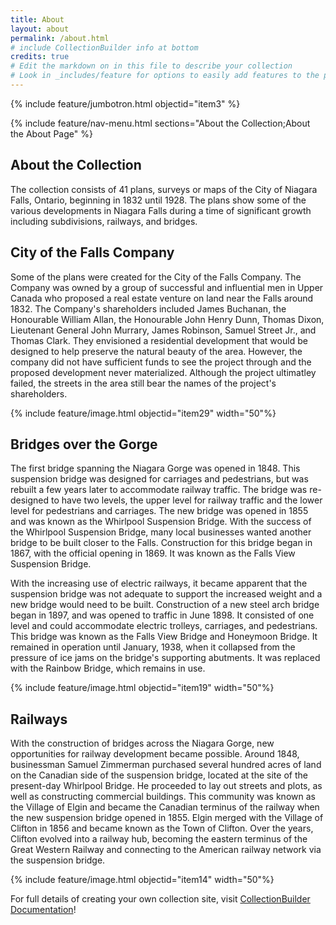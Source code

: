 ```yaml
---
title: About
layout: about
permalink: /about.html
# include CollectionBuilder info at bottom
credits: true
# Edit the markdown on in this file to describe your collection
# Look in _includes/feature for options to easily add features to the page
---
```


{% include feature/jumbotron.html objectid="item3" %}

{% include feature/nav-menu.html sections="About the Collection;About the About Page" %}

## About the Collection

The collection consists of 41 plans, surveys or maps of the City of Niagara Falls, Ontario, beginning in 1832 until 1928. The plans show some of the various developments in Niagara Falls during a time of significant growth including subdivisions, railways, and bridges.   

## City of the Falls Company

Some of the plans were created for the City of the Falls Company.  The Company was owned by a group of successful and influential men in Upper Canada who proposed a real estate venture on land near the Falls around 1832.  The Company's shareholders included James Buchanan, the Honourable William Allan, the Honourable John Henry Dunn, Thomas Dixon, Lieutenant General John Murrary, James Robinson, Samuel Street Jr., and Thomas Clark.  They envisioned a residential development that would be designed to help preserve the natural beauty of the area.  However, the company did not have sufficient funds to see the project through and the proposed development never materialized.  Although the project ultimatley failed, the streets in the area still bear the names of the project's shareholders.


{% include feature/image.html objectid="item29" width="50"%}

## Bridges over the Gorge

The first bridge spanning the Niagara Gorge was opened in 1848.   This suspension bridge was designed for carriages and pedestrians, but was rebuilt a few years later to accommodate railway traffic.  The bridge was re-designed to have two levels, the upper level for railway traffic and the lower level for pedestrians and carriages.  The new bridge was opened in 1855 and was known as the Whirlpool Suspension Bridge.  With the success of the Whirlpool Suspension Bridge, many local businesses wanted another bridge to be built closer to the Falls.  Construction for this bridge began in 1867, with the official opening in 1869.  It was known as the Falls View Suspension Bridge.   

With the increasing use of electric railways, it became apparent that the suspension bridge was not adequate to support the increased weight and a new bridge would need to be built.  Construction of a new steel arch bridge began in 1897, and was opened to traffic in June 1898.   It consisted of one level and could accommodate electric trolleys, carriages, and pedestrians.  This bridge was known as the Falls View Bridge and Honeymoon Bridge.  It remained in operation until January, 1938, when it collapsed from the pressure of ice jams on the bridge's supporting abutments.  It was replaced with the Rainbow Bridge, which remains in use.

{% include feature/image.html objectid="item19" width="50"%}

## Railways

With the construction of bridges across the Niagara Gorge, new opportunities for railway development became possible.  Around 1848, businessman Samuel Zimmerman purchased several hundred acres of land on the Canadian side of the suspension bridge, located at the site of the present-day Whirlpool Bridge.  He proceeded to lay out streets and plots, as well as constructing commercial buildings.  This community was known as the Village of Elgin and became the Canadian terminus of the railway when the new suspension bridge opened in 1855.  Elgin merged with the Village of Clifton in 1856 and became known as the Town of Clifton.  Over the years, Clifton evolved into a railway hub, becoming the eastern terminus of the Great Western Railway and connecting to the American railway network via the suspension bridge.    

{% include feature/image.html objectid="item14" width="50"%}

For full details of creating your own collection site, visit [CollectionBuilder Documentation](https://collectionbuilder.github.io/cb-docs/)!


